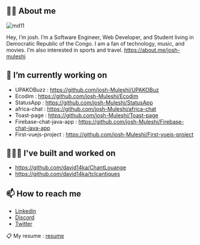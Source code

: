 ## ✌🏽 About me

![md11](https://user-images.githubusercontent.com/60498337/94042865-fccd8980-fdc3-11ea-925e-571921f73197.png)

Hey, I’m josh. I’m a Software Engineer, Web Developer, and Student living in Democratic Republic of the Congo. I am a fan of technology, music, and movies. I’m also interested in sports and travel. https://about.me/josh-muleshi


## 🔭 I’m currently working on 
- UPAKOBuzz : https://github.com/josh-Muleshi/UPAKOBuz
- Ecodim : https://github.com/josh-Muleshi/Ecodim
- StatusApp : https://github.com/josh-Muleshi/StatusApp
- africa-chat : https://github.com/josh-Muleshi/africa-chat
- Toast-page : https://github.com/josh-Muleshi/Toast-page
- Firebase-chat-java-app : https://github.com/josh-Muleshi/Firebase-chat-java-app
- First-vuejs-project : https://github.com/josh-Muleshi/First-vuejs-project


## 👨🏽‍🔧 I've built and worked on
- https://github.com/david14ka/ChantLouange
- https://github.com/david14ka/tclcantiques


## 📫 How to reach me
- [Linkedin](https://www.linkedin.com/in/josu%C3%A9-muleshi-220623158/)
- [Discord](https://discord.com/channels/@me)
- [Twitter](https://twitter.com/home?lang=fr)

📋 My resume : [resume](https://github.com/josh-Muleshi/josh-Muleshi/blob/master/assets/josh-MULESHI-cv.pdf)
